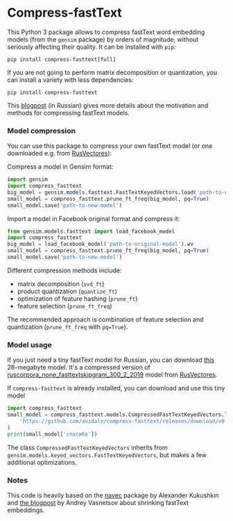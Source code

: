 # Compress-fastText
This Python 3 package allows to compress fastText word embedding models 
(from the `gensim` package) by orders of magnitude, 
without seriously affecting their quality. It can be installed with `pip`:
```commandline
pip install compress-fasttext[full]
```
If you are not going to perform matrix decomposition or quantization,
 you can install a variety with less dependencies: 
```commandline
pip install compress-fasttext
```


This [blogpost](https://habr.com/ru/post/489474) (in Russian) gives more details about the motivation and 
methods for compressing fastText models.

### Model compression
You can use this package to compress your own fastText model (or one downloaded e.g. from 
[RusVectores](https://rusvectores.org/ru/models/)):

Compress a model in Gensim format:
```python
import gensim
import compress_fasttext
big_model = gensim.models.fasttext.FastTextKeyedVectors.load('path-to-original-model')
small_model = compress_fasttext.prune_ft_freq(big_model, pq=True)
small_model.save('path-to-new-model')
```

Import a model in Facebook original format and compress it:
```python
from gensim.models.fasttext import load_facebook_model
import compress_fasttext
big_model = load_facebook_model('path-to-original-model').wv
small_model = compress_fasttext.prune_ft_freq(big_model, pq=True)
small_model.save('path-to-new-model')
```

Different compression methods include:
- matrix decomposition (`svd_ft`)
- product quantization (`quantize_ft`)
- optimization of feature hashing (`prune_ft`)
- feature selection (`prune_ft_freq`)

The recommended approach is combination of feature selection and quantization (`prune_ft_freq` with `pq=True`).

### Model usage
If you just need a tiny fastText model for Russian, you can download 
[this](https://github.com/avidale/compress-fasttext/releases/download/v0.0.1/ft_freqprune_100K_20K_pq_100.bin)
28-megabyte model. It's a compressed version of 
[ruscorpora_none_fasttextskipgram_300_2_2019](http://vectors.nlpl.eu/repository/20/181.zip) model
from [RusVectores](https://rusvectores.org/ru/models/).

If `compress-fasttext` is already installed, you can download and use this tiny model
```python
import compress_fasttext
small_model = compress_fasttext.models.CompressedFastTextKeyedVectors.load(
    'https://github.com/avidale/compress-fasttext/releases/download/v0.0.1/ft_freqprune_100K_20K_pq_100.bin'
)
print(small_model['спасибо'])
```
The class `CompressedFastTextKeyedVectors` inherits from `gensim.models.keyed_vectors.FastTextKeyedVectors`, 
but makes a few additional optimizations.

### Notes
This code is heavily based on the [navec](https://github.com/natasha/navec) package by Alexander Kukushkin and 
[the blogpost](https://medium.com/@vasnetsov93/shrinking-fasttext-embeddings-so-that-it-fits-google-colab-cd59ab75959e) 
by Andrey Vasnetsov about shrinking fastText embeddings.
